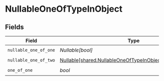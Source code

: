# NullableOneOfTypeInObject


## Fields

| Field                                                                                                                          | Type                                                                                                                           | Required                                                                                                                       | Description                                                                                                                    |
| ------------------------------------------------------------------------------------------------------------------------------ | ------------------------------------------------------------------------------------------------------------------------------ | ------------------------------------------------------------------------------------------------------------------------------ | ------------------------------------------------------------------------------------------------------------------------------ |
| `nullable_one_of_one`                                                                                                          | *Nullable[bool]*                                                                                                               | :heavy_check_mark:                                                                                                             | N/A                                                                                                                            |
| `nullable_one_of_two`                                                                                                          | [Nullable[shared.NullableOneOfTypeInObjectNullableOneOfTwo]](../../models/shared/nullableoneoftypeinobjectnullableoneoftwo.md) | :heavy_check_mark:                                                                                                             | N/A                                                                                                                            |
| `one_of_one`                                                                                                                   | *bool*                                                                                                                         | :heavy_check_mark:                                                                                                             | N/A                                                                                                                            |